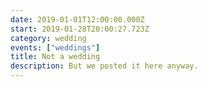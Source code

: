 ```yaml
---
date: 2019-01-01T12:00:00.000Z
start: 2019-01-28T20:00:27.723Z
category: wedding
events: ["weddings"]
title: Not a wedding
description: But we posted it here anyway.
---
```


